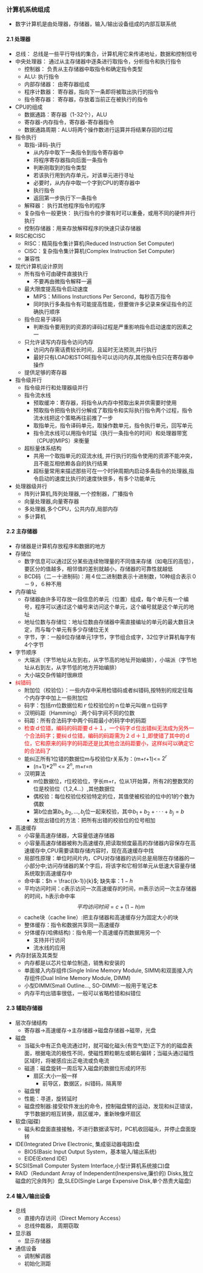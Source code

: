 ### 计算机系统组成

- 数字计算机是由处理器，存储器，输入/输出设备组成的内部互联系统

#### 2.1 处理器
- 总线： 总线是一些平行导线的集合，计算机用它来传递地址，数据和控制信号
- 中央处理器： 通过从主存储器中逐条进行取指令，分析指令和执行指令
    - 控制器： 负责从主存储器中取指令和确定指令类型
    - ALU: 执行指令
    - 内部存储器： 由寄存器组成
    - 程序计数器： 寄存器，指向下一条即将被取出执行的指令
    - 指令寄存器： 寄存器，存放着当前正在被执行的指令
- CPU的组成
    - 数据通路：寄存器（1-32个），ALU
    - 寄存器-内存指令，寄存器-寄存器指令
    - 数据通路周期：ALU将两个操作数进行运算并将结果存回的过程
- 指令执行
    - 取指-译码-执行
        - 从内存中取下一条指令到指令寄存器中
        - 将程序寄存器指向后面一条指令
        - 判断刚取到的指令类型
        - 若该执行用到内存单元，对该单元进行寻址
        - 必要时，从内存中取一个字到CPU的寄存器中
        - 执行指令
        - 返回第一步执行下一条指令
    - 解释器： 执行其他程序指令的程序
    - 复杂指令一般更快： 执行指令的步骤有时可以重叠，或用不同的硬件并行执行
    - 控制存储器：用来存放解释程序的快速只读存储器
- RISC和CISC
    - RISC：精简指令集计算机(Reduced Instruction Set Computer)
    - CISC：复杂指令集计算机(Complex Instruction Set Computer)
    - 兼容性
- 现代计算机设计原则
    - 所有指令可由硬件直接执行
        - 不要再由微指令解释一遍
    - 最大限度提高指令启动速度
        - MIPS：Millions Insturctions Per Sercond，每秒百万指令
        - 同时执行多条指令有可能提高性能，但要做许多记录来保证指令的正确执行顺序
    - 指令应易于译码
        - 判断指令要用到的资源的译码过程是严重影响指令启动速度的因素之一
    - 只允许读写内存指令访问内存
        - 访问内存需话费较长时间，且延时无法预测,并行执行
        - 最好只有LOAD和STORE指令可以访问内存,其他指令应只在寄存器中操作
    - 提供足够的寄存器
- 指令级并行
    - 指令级并行和处理器级并行
    - 指令流水线
        - 预取缓冲：寄存器，将指令从内存中预取出来并供需要时使用
        - 预取指令把指令执行分解成了取指令和实际执行指令两个过程，指令流水线把这个策略再往前推了一步
        - 取指单元，指令译码单元，取操作数单元，指令执行单元，回写单元
        - 指令流水线可以用指令时延（执行一条指令的时间）和处理器带宽（CPU的MIPS）来衡量
    - 超标量体系结构
        - 共用一个取指单元的双流水线, 并行执行的指令使用的资源不能冲突，且不能互相依赖各自的执行结果
        - 超标量常用来描述那些可在一个时钟周期内启动多条指令的处理器,指令启动的速度比执行的速度快很多，有多个功能单元
- 处理器级并行
    - 阵列计算机,阵列处理器,一个控制器，广播指令
    - 向量处理器,向量寄存器
    - 多处理器,多个CPU，公共内存,局部内存
    - 多计算机

#### 2.2 主存储器
- 存储器是计算机存放程序和数据的地方
- 存储位
    - 数字信息可以通过区分某些连续物理量的不同值来存储（如电压的高低），要区分的值越多，相邻值的差别就越小，存储器的可靠性就越低
    - BCD码（二－十进制码)：用４位二进制数表示十进制数，10种组合表示０－９，６种不用
- 内存编址
    - 存储器由许多可存放一段信息的单元（位置）组成，每个单元有一个编号，程序可以通过这个编号来访问这个单元，这个编号就是这个单元的地址
    - 地址位数与存储位：地址位数由存储器中需直接编址的单元的最大数目决定，而与每个单元有多少存储位无关
    - 字节，字：一般8位存储单元1字节，字节组合成字，32位字计算机每字有4个字节
- 字节顺序
    - 大端派（字节地址从左到右，从字节高的地址开始编排），小端派（字节地址从右到左，从字节低的地方开始编排）
    - 大小端交杂传输时很麻烦
- <font color='red'>纠错码</font>
    - 附加位（校验位）：一些内存中采用检错码或者纠错码,按特别的规定往每个内存字中加上一些附加位
    - 码字：包括ｍ位数据位和ｒ位校验位的ｎ位单元叫做ｎ位码字
    - 汉明码距（Hamming）:两个码字间不同的位数
    - 码距：所有合法码字中两个码距最小的码字中的码距
    - <font color='red'>检查ｄ位错，编码的码距要ｄ＋１，一个码字ｄ位出错纠无法成为另外一个合法码字；要纠ｄ位错，编码的码距需为２ｄ＋１,即使错了其中的ｄ位，它和原来的码字的码距还是比其他合法码距要小，这样纠可以确定它的合法码了</font>
    - 能纠正所有1位错的数据位m与校验位r关系为：(m+r+1)<= $2^r$
        - (n+1)*$2^m$ <= $2^n$, m+r=n
    - 汉明算法
        - m位数据位，r位校验位，字长m+r，位从1开始算，所有2的整数冥的位是校验位（1,2,4...）,其他数据位
        - 偶校验：每位校验位校验特定的位，其值使被校验的位中的1的个数为偶数
        - 第b位由第$b_1,b_2,...,b_j$位一起来校验，其中$b_1 + b_2 + ··· + b_j=b$
        - 发现出错位的方法：把所有出错的校验位的位号相加
- 高速缓存
    - 小容量高速存储器，大容量低速存储器
    - 小容量高速存储器被称为高速缓存,把读取频度最高的存储器内容保存在高速缓存中,CPU需要读取存储内容时，现在高速缓存中找
    - 局部性原理：单位时间片内，CPU对存储器的访问总是局限在存储器的一小部分中;访问存储器的某个字后，将该字和它相邻单元从低速大容量存储系统取到高速缓存中
    - 命中率：$h = \frac{(k-1)}{k}$; 缺失率：$1-h$
    - 平均访问时间：c表示访问一次高速缓存的时间，m表示访问一次主存储器的时间，h表示命中率
    $$平均访问时间=c + (1-h)m$$
    - cache块（cache line）:把主存储器和高速缓存分为固定大小的块
    - 整体缓存：指令和数据共享同一高速缓存
    - 分体缓存(哈佛结构)：指令用一个高速缓存而数据用另一个
        - 支持并行访问
        - 流水线的应用
- 内存封装及其类型
    - 内存都是以芯片位单位制造，销售和安装的
    - 单面接入内存组件(Single Inline Memory Module, SIMM)和双面接入内存组件(Dual Inline Memory Module, DIMM)
    - 小型DIMM(Small Outline..., SO-DIMM):一般用于笔记本
    - 内存平均出错率很低，一般可以省略检错和纠错位

#### 2.3 辅助存储器
- 层次存储结构
    - 寄存器->高速缓存->主存储器->磁盘存储器->磁带，光盘
- 磁盘
    - 当磁头中有正负电流通过时，就可磁化磁头(有空气垫)正下方的的磁盘表面，根据电流的极性不同，使磁性颗粒朝左或朝右偏转；当磁头通过磁性区域时，将被感应出正电流或负电流
    - 磁道：磁盘旋转一周后写入磁盘的数据位形成的环形
        - 扇区:大小一般一样
            - 前导区，数据区，纠错码，隔离带
    - 磁盘臂
    - 性能：寻道，旋转延时
    - 磁盘控制器:接受软件发出的命令，控制磁盘臂的运动，发现和纠正错误，字节数据的相互转换，扇区缓冲，重新映像坏扇区
- 软盘(磁碟)
    - 磁头和盘面直接接触，不进行数据读写时，PC机收回磁头，并停止盘面旋转
- IDE(Integrated Drive Electronic, 集成驱动器电路)盘
    - BIOS(Basic Input Output System，基本输入/输出系统)
    - EIDE(Extend IDE)
- SCSI(Small Computer System Interface,小型计算机系统接口)盘
- RAID（Redundant Array of Independent(Inexpensive,廉价的) Disks,独立磁盘的冗余阵列）盘,SLED(Single Large Expensive Disk,单个昂贵大磁盘)

#### 2.4 输入/输出设备
- 总线
    - 直接内存访问（Direct Memory Access）
    - 总线仲裁器， 周期窃取
- 显示器
    + 显示存储器
- 通信设备
    + 调制解调器
    - 初始化测距